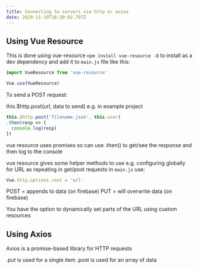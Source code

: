 ```yaml
---
title: Connecting to servers via http or axios
date: 2020-11-18T16:20:02.797Z
---
```

## Using Vue Resource

This is done using vue-resource `npm install vue-resource -D` to install as a dev dependency and add it to `main.js` file like this:

```javascript
import VueResource from 'vue-resource'

Vue.use(VueResource)
```
To send a POST request: 

this.$http.post(url, data to send) e.g. in example project

```javascript
this.$http.post('filename.json', this.user)
.then(resp => { 
  console.log(resp) 
})
```

vue resource uses promises so can use .then() to get/see the response and then log to the console

vue resource gives some helper methods to use e.g. configuring globally for URL as repeating in get/post requests in `main.js` use:

```javascript
Vue.http.options.root = 'url'
```

POST = appends to data (on firebase)
PUT = will overwrite data (on firebase)

You have the option to dynamically set parts of the URL using custom resources

## Using Axios

Axios is a promise-based library for HTTP requests

.put is used for a single item
.post is used for an array of data
